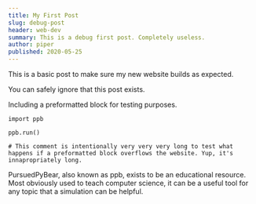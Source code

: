 ```yaml
---
title: My First Post
slug: debug-post
header: web-dev
summary: This is a debug first post. Completely useless.
author: piper
published: 2020-05-25
---
```


This is a basic post to make sure my new website builds as expected.

You can safely ignore that this post exists.

Including a preformatted block for testing purposes.

    import ppb
    
    ppb.run()
    
    # This comment is intentionally very very very long to test what happens if a preformatted block overflows the website. Yup, it's innapropriately long.

PursuedPyBear, also known as ppb, exists to be an educational resource. Most
obviously used to teach computer science, it can be a useful tool for any topic
that a simulation can be helpful.
